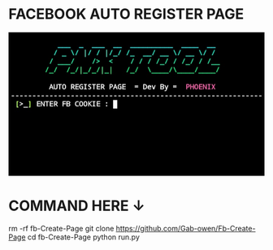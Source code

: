# FACEBOOK AUTO REGISTER PAGE
![image alt](https://github.com/Gab-owen/Fb-Create-Page/blob/8be3549d4894747e03f50acc785a9d22a8ab0fab/Screenshot_20250402_111033.JPG)

# COMMAND HERE ↓
rm -rf fb-Create-Page
git clone https://github.com/Gab-owen/Fb-Create-Page
cd fb-Create-Page
python run.py
